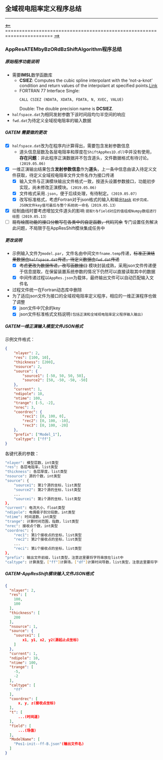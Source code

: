 ## 全域视电阻率定义程序总结
***
[<==](https://github.com/tdem-lixiu/TDEM_Document/blob/master/Summarize/Jingx/README.md) ======================================================================= [==>](https://github.com/tdem-lixiu/TDEM_Document/blob/master/README.md)
### AppResATEMbyBzORdBzShiftAlgorithm程序总结
##### 原始程序功能说明
- 需要**IMSL**数学函数库
    * **CSIEZ**: Computes the cubic spline interpolant with the ‘not-a-knot’ condition and return values of the interpolant at specified points.[Link](https://docs.roguewave.com/en/imsl/fortran/2018.0/html/fnlmath/index.html#page/FNLMath%2Fmch3.06.09.html%23ww1409634)
    * FORTRAN 77 Interface
        Single:	
        ```Fortran
        CALL CSIEZ (NDATA, XDATA, FDATA, N, XVEC, VALUE)
        ```
        Double:	The double precision name is **DCSIEZ**.
- ``halfspace.dat``为相同发射参数下该时间段均匀半空间的响应
- ``fwd.dat``为待定义全域视电阻率的输入数据
##### GATEM 需要做的更改
- [x] ``halfspace.dat``改为在程序内计算得出，需要包含发射参数信息
    - 道头信息层数及各层电阻率和厚度在``ShiftAppRes1D.dll``中并没有使用，**存在问题**：非此程序正演数据并不包含道头，文件数据格式有待讨论。``(2019.05.06)``
- [x] 一维正演输出结果包含**发射参数信息**作为**道头**，上一条中信息由读入待定义文件获取，待定义全域视电阻率文件文件名作为接口传递
    - [x] 输入文件与正演模块输出文件格式一致，按道头设置参数接口，功能初步实现，尚未修改正演模块。``(2019.05.06)``
    - [x] 文件格式采用``.json``，便于后续处理，有待制定。``(2019.05.07)``
    - [x] 改写标准格式，考虑Fortran对于json格式的输入和输出[task]((https://github.com/tdem-lixiu/TDEM_Document/blob/master/Summarize/Jingx/Task/TransJSON.md) )
    ``初步完成，JSON文件key值可最后与整个系统统一命名（2019.05.13）``
- [x] 绘制曲线时要考虑增加文件道头的影响
    ``提取t与field对应的值组成Numpy数组进行绘图（2019.05.13）``
- [ ] ~~现有绘图功能的接口分散写在各类中的自定函数，代码冗余~~
专门设置任务解决此问题，不局限于在AppResShift模块集成任务中
##### 更改说明
- 示例输入文件为``model.par``，文件名由中间文``件fname.temp``传递，~~标准正演结果数据由``halfspace.dat``传递，待定义数据由``fwd.dat``传递~~
    - [x] ~~考虑更改为数据传递，改写函数接口~~
    模块封装成熟，采用json文件传递便于信息提取，在保留装置系统参数的情况下仍然可以直接读取其中的数据
    - [x] 中间传递过程以``AppRes.json``为载体，最终输出文件可以自动匹配输入文件名
- 过程文件统一在Fortran动态库中删除
- 为了适应json文件为接口的全域视电阻率定义程序，相应的一维正演程序也做了调整
    - [x] json文件中冗余的key
    - [x] json文件标准格式文档说明``(包括正演和全域视电阻率定义程序输入输出)``
##### GATEM一维正演输入模型文件JSON格式
示例文件格式：
```json
{
    "nlayer": 2,
    "res": [100, 10],
    "thickness": [200],
    "nsource": 2,
    "source": {
        "source1": [-50, 50, 50, 50],
        "source2": [50, -50, -50, -50]
    },
    "current": 1,
    "ndipole": 10,
    "ntime": 100,
    "trange": [-5, -2],
    "nrec": 3,
    "coordrec": {
        "rec1": [0, 100, 0],
        "rec2": [0, 100, -10],
        "rec3": [0, 100, -20]
    },
    "prefix": ["Model_1"],
    "caltype": ["ff"]
}
```
各键代表的参数：
```bash
"nlayer": 模型层数，int类型
"res": 各层电阻率，list类型
"thickness": 各层厚度，list类型
"nsource": 源的个数，int类型
"source": {
    "source1": 第1个源的坐标，list类型
    "source2": 第2个源的坐标，list类型
    ...
    "sourcei": 第i个源的坐标，list类型
},
"current": 电流大小，float类型
"ndipole": 电偶极子剖分段数，int类型
"ntime": 时间道数，int类型
"trange": 计算时间范围，指数，list类型
"nrec": 接收点个数，int类型
"coordrec": {
    "rec1": 第1个接收点的坐标，list类型
    "rec2": 第2个接收点的坐标，list类型
    ...
    "reci": 第i个接收点的坐标，list类型
},
"prefix": 输出文件前缀，list类型，注意这里要将字符串放在list中
"caltype": 计算类型，["ff"]计算场，["df"]计算时间导数，list类型，注意这里要将字符串放在list中
```
##### GATEM-AppResShift模块输入文件JSON格式
```json
{
  "nlayer": 2,
  "res": [
    100,
    100
  ],
  "thickness": [
    200
  ],
  "nsource": 1,
  "source": {
    "source1": [
        x1, y1, x2, y2(源起止点坐标)
    ]
  },
  "current": 1,
  "ndipole": 10,
  "ntime": 100,
  "trange": [
    -5,
    -2
  ],
  "caltype": [
    "ff"
  ],
  "coordrec": [
      x, y, z(接收点坐标)
  ],
  "t": [
      ...(时间道)
  ],
  "field": [
      ...(场值)
  ],
  "ModelName": [
    "Pos1-init--ff-B.json"(输出文件名)
  ]
}
```